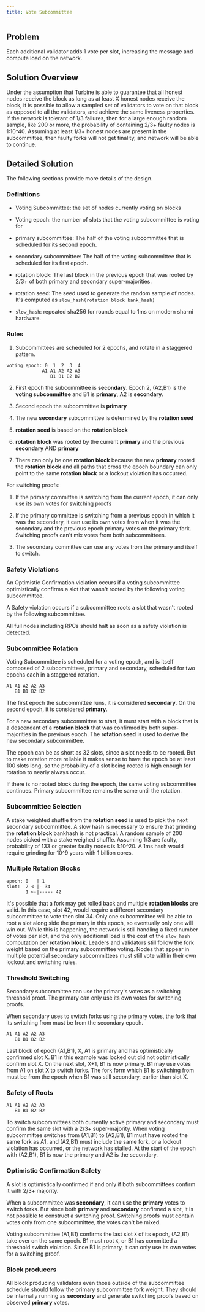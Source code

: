 ```yaml
---
title: Vote Subcommittee
---
```


## Problem

Each additional validator adds 1 vote per slot, increasing the
message and compute load on the network.

## Solution Overview

Under the assumption that Turbine is able to guarantee that all
honest nodes receive the block as long as at least X honest nodes
receive the block, it is possible to allow a sampled set of validators
to vote on that block as opposed to all the validators, and achieve
the same liveness properties. If the network is tolerant of 1/3
failures, then for a large enough random sample, like 200 or more,
the probability of containing 2/3+ faulty nodes is 1:10^40. Assuming
at least 1/3+ honest nodes are present in the subcommittee, then
faulty forks will not get finality, and network will be able to
continue.

## Detailed Solution

The following sections provide more details of the design.

### Definitions

* Voting Subcommittee: the set of nodes currently voting on blocks

* Voting epoch: the number of slots that the voting subcommittee
is voting for

* primary subcommittee: The half of the voting subcommittee that
is scheduled for its second epoch.

* secondary subcommittee: The half of the voting subcommittee that
is scheduled for its first epoch.

* rotation block: The last block in the previous epoch that was
rooted by 2/3+ of both primary and secondary super-majorities.

* rotation seed: The seed used to generate the random sample of nodes.
It's computed as `slow_hash(rotation block bank_hash)`


* `slow_hash`: repeated sha256 for rounds equal to 1ms on modern
sha-ni hardware.

### Rules

1. Subcommittees are scheduled for 2 epochs, and rotate in a staggered
pattern.

```
voting epoch: 0  1  2  3  4
             A1 A1 A2 A2 A3
                B1 B1 B2 B2
```

2. First epoch the subcommittee is **secondary**. Epoch 2, (A2,B1)
is the **voting subcommittee** and B1 is **primary**, A2 is
**secondary**.

3. Second epoch the subcommittee is **primary**

4. The new **secondary** subcommittee is determined by the **rotation
seed**

5. **rotation seed** is based on the **rotation block**

6. **rotation block** was rooted by the current **primary** and the
previous **secondary** AND **primary**

7. There can only be one **rotation block** because the new **primary**
rooted the **rotation block** and all paths that cross the epoch
boundary can only point to the same **rotation block** or a lockout
violation has occurred.

For switching proofs:

1. If the primary committee is switching from the current epoch,
it can only use its own votes for switching proofs

2. If the primary committee is switching from a previous epoch in
which it was the secondary, it can use its own votes from when it
was the secondary and the previous epoch primary votes on the primary
fork. Switching proofs can't mix votes from both subcommittees.

3. The secondary committee can use any votes from the primary and
itself to switch.

### Safety Violations

An Optimistic Confirmation violation occurs if a voting subcommittee
optimistically confirms a slot that wasn't rooted by the following
voting subcommittee.

A Safety violation occurs if a subcommittee roots a slot that wasn't
rooted by the following subcommittee.

All full nodes including RPCs should halt as soon as a safety
violation is detected.

### Subcommittee Rotation

Voting Subcommittee is scheduled for a voting epoch, and is itself
composed of 2 subcommittees, primary and secondary, scheduled for
two epochs each in a staggered rotation.

```
A1 A1 A2 A2 A3
   B1 B1 B2 B2
```

The first epoch the subcommittee runs, it is considered **secondary**.
On the second epoch, it is considered **primary**.

For a new secondary subcommittee to start, it must start with a
block that is a descendant of a **rotation block** that was confirmed
by both super-majorities in the previous epoch. The **rotation seed**
is used to derive the new secondary subcommittee.

The epoch can be as short as 32 slots, since a slot needs to be
rooted.  But to make rotation more reliable it makes sense to have
the epoch be at least 100 slots long, so the probability of a slot
being rooted is high enough for rotation to nearly always occur.

If there is no rooted block during the epoch, the same voting
subcommittee continues. Primary subcommittee remains the same until
the rotation.

### Subcommittee Selection

A stake weighted shuffle from the **rotation seed** is used to pick
the next secondary subcommittee. A slow hash is necessary to ensure
that grinding the **rotation block** bankhash is not practical. A
random sample of 200 nodes picked with a stake weighed shuffle.
Assuming 1/3 are faulty, probability of 133 or greater faulty nodes
is 1:10^20. A 1ms hash would require grinding for 10^9 years with
1 billion cores.

### Multiple Rotation Blocks

```
epoch: 0   | 1
slot:  2 <-|- 34
       1 <-|----- 42
```

It's possible that a fork may get rolled back and multiple **rotation
blocks** are valid. In this case, slot 42, would require a different
secondary subcommittee to vote then slot 34. Only one subcommittee
will be able to root a slot along side the primary in this epoch,
so eventually only one will win out. While this is happening, the
network is still handling a fixed number of votes per slot, and the
only additional load is the cost of the `slow_hash` computation per
**rotation block**. Leaders and validators still follow the fork
weight based on the primary subcommittee voting. Nodes that appear
in multiple potential secondary subcommittees must still vote within
their own lockout and switching rules.

### Threshold Switching

Secondary subcommittee can use the primary's votes as a switching
threshold proof. The primary can only use its own votes for switching
proofs.

When secondary uses to switch forks using the primary votes, the
fork that its switching from must be from the secondary epoch.

```
A1 A1 A2 A2 A3
   B1 B1 B2 B2
```

Last block of epoch (A1,B1), X, A1 is primary and has optimistically
confirmed slot X. B1 in this example was locked out did not
optimistically confirm slot X. On the next slot, X+1, B1 is now
primary. B1 may use votes from A1 on slot X to switch forks.  The
fork form which B1 is switching from must be from the epoch when
B1 was still secondary, earlier than slot X.

### Safety of Roots

```
A1 A1 A2 A2 A3
   B1 B1 B2 B2
```

To switch subcommittees both currently active primary and secondary
must confirm the same slot with a 2/3+ super-majority. When voting
subcommittee switches from (A1,B1) to (A2,B1), B1 must have rooted
the same fork as A1, and (A2,B1) must include the same fork, or a
lockout violation has occurred, or the network has stalled. At the
start of the epoch with (A2,B1), B1 is now the primary and A2 is
the secondary.

### Optimistic Confirmation Safety

A slot is optimistically confirmed if and only if both subcommittees
confirm it with 2/3+ majority.

When a subcommittee was **secondary**, it can use the **primary**
votes to switch forks.  But since both **primary** and **secondary**
confirmed a slot, it is not possible to construct a switching proof.
Switching proofs must contain votes only from one subcommittee, the
votes can't be mixed.

Voting subcommittee (A1,B1) confirms the last slot `X` of its
epoch, (A2,B1) take over on the same epoch. B1 must root `X`, or B1
has committed a threshold switch violation. Since B1 is primary,
it can only use its own votes for a switching proof.

### Block producers

All block producing validators even those outside of the subcommittee
schedule should follow the primary subcommittee fork weight. They
should be internally running as **secondary** and generate switching
proofs based on observed **primary** votes.
